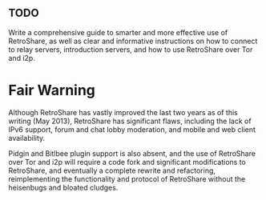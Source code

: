 TODO
----

Write a comprehensive guide to smarter and more effective use of RetroShare, 
as well as clear and informative instructions on how to connect to
relay servers, introduction servers, and how to use RetroShare over
Tor and i2p.


Fair Warning
============

Although RetroShare has vastly improved the last two years as of this
writing (May 2013), RetroShare has significant flaws, including
the lack of IPv6 support, forum and chat lobby moderation, and mobile and web client
availability.

Pidgin and Bitlbee plugin support is also absent, and the use of RetroShare over Tor
and i2p will require a code fork and significant modifications to RetroShare, 
and eventually a complete rewrite and refactoring, reimplementing the functionality
and protocol of RetroShare without the heisenbugs and bloated cludges.
